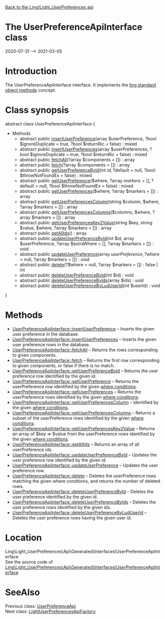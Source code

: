 [Back to the Ling/Light_UserPreferences api](https://github.com/lingtalfi/Light_UserPreferences/blob/master/doc/api/Ling/Light_UserPreferences.md)



The UserPreferenceApiInterface class
================
2020-07-31 --> 2021-03-05






Introduction
============

The UserPreferenceApiInterface interface.
It implements the [ling standard object methods](https://github.com/lingtalfi/Light_BreezeGenerator/blob/master/doc/pages/ling-standard-object-methods.md) concept.



Class synopsis
==============


abstract class <span class="pl-k">UserPreferenceApiInterface</span>  {

- Methods
    - abstract public [insertUserPreference](https://github.com/lingtalfi/Light_UserPreferences/blob/master/doc/api/Ling/Light_UserPreferences/Api/Generated/Interfaces/UserPreferenceApiInterface/insertUserPreference.md)(array $userPreference, ?bool $ignoreDuplicate = true, ?bool $returnRic = false) : mixed
    - abstract public [insertUserPreferences](https://github.com/lingtalfi/Light_UserPreferences/blob/master/doc/api/Ling/Light_UserPreferences/Api/Generated/Interfaces/UserPreferenceApiInterface/insertUserPreferences.md)(array $userPreferences, ?bool $ignoreDuplicate = true, ?bool $returnRic = false) : mixed
    - abstract public [fetchAll](https://github.com/lingtalfi/Light_UserPreferences/blob/master/doc/api/Ling/Light_UserPreferences/Api/Generated/Interfaces/UserPreferenceApiInterface/fetchAll.md)(?array $components = []) : array
    - abstract public [fetch](https://github.com/lingtalfi/Light_UserPreferences/blob/master/doc/api/Ling/Light_UserPreferences/Api/Generated/Interfaces/UserPreferenceApiInterface/fetch.md)(?array $components = []) : array
    - abstract public [getUserPreferenceById](https://github.com/lingtalfi/Light_UserPreferences/blob/master/doc/api/Ling/Light_UserPreferences/Api/Generated/Interfaces/UserPreferenceApiInterface/getUserPreferenceById.md)(int $id, ?$default = null, ?bool $throwNotFoundEx = false) : mixed
    - abstract public [getUserPreference](https://github.com/lingtalfi/Light_UserPreferences/blob/master/doc/api/Ling/Light_UserPreferences/Api/Generated/Interfaces/UserPreferenceApiInterface/getUserPreference.md)($where, ?array $markers = [], ?$default = null, ?bool $throwNotFoundEx = false) : mixed
    - abstract public [getUserPreferences](https://github.com/lingtalfi/Light_UserPreferences/blob/master/doc/api/Ling/Light_UserPreferences/Api/Generated/Interfaces/UserPreferenceApiInterface/getUserPreferences.md)($where, ?array $markers = []) : array
    - abstract public [getUserPreferencesColumn](https://github.com/lingtalfi/Light_UserPreferences/blob/master/doc/api/Ling/Light_UserPreferences/Api/Generated/Interfaces/UserPreferenceApiInterface/getUserPreferencesColumn.md)(string $column, $where, ?array $markers = []) : array
    - abstract public [getUserPreferencesColumns](https://github.com/lingtalfi/Light_UserPreferences/blob/master/doc/api/Ling/Light_UserPreferences/Api/Generated/Interfaces/UserPreferenceApiInterface/getUserPreferencesColumns.md)($columns, $where, ?array $markers = []) : array
    - abstract public [getUserPreferencesKey2Value](https://github.com/lingtalfi/Light_UserPreferences/blob/master/doc/api/Ling/Light_UserPreferences/Api/Generated/Interfaces/UserPreferenceApiInterface/getUserPreferencesKey2Value.md)(string $key, string $value, $where, ?array $markers = []) : array
    - abstract public [getAllIds](https://github.com/lingtalfi/Light_UserPreferences/blob/master/doc/api/Ling/Light_UserPreferences/Api/Generated/Interfaces/UserPreferenceApiInterface/getAllIds.md)() : array
    - abstract public [updateUserPreferenceById](https://github.com/lingtalfi/Light_UserPreferences/blob/master/doc/api/Ling/Light_UserPreferences/Api/Generated/Interfaces/UserPreferenceApiInterface/updateUserPreferenceById.md)(int $id, array $userPreference, ?array $extraWhere = [], ?array $markers = []) : void
    - abstract public [updateUserPreference](https://github.com/lingtalfi/Light_UserPreferences/blob/master/doc/api/Ling/Light_UserPreferences/Api/Generated/Interfaces/UserPreferenceApiInterface/updateUserPreference.md)(array $userPreference, ?$where = null, ?array $markers = []) : void
    - abstract public [delete](https://github.com/lingtalfi/Light_UserPreferences/blob/master/doc/api/Ling/Light_UserPreferences/Api/Generated/Interfaces/UserPreferenceApiInterface/delete.md)(?$where = null, ?array $markers = []) : false | int
    - abstract public [deleteUserPreferenceById](https://github.com/lingtalfi/Light_UserPreferences/blob/master/doc/api/Ling/Light_UserPreferences/Api/Generated/Interfaces/UserPreferenceApiInterface/deleteUserPreferenceById.md)(int $id) : void
    - abstract public [deleteUserPreferenceByIds](https://github.com/lingtalfi/Light_UserPreferences/blob/master/doc/api/Ling/Light_UserPreferences/Api/Generated/Interfaces/UserPreferenceApiInterface/deleteUserPreferenceByIds.md)(array $ids) : void
    - abstract public [deleteUserPreferenceByLudUserId](https://github.com/lingtalfi/Light_UserPreferences/blob/master/doc/api/Ling/Light_UserPreferences/Api/Generated/Interfaces/UserPreferenceApiInterface/deleteUserPreferenceByLudUserId.md)(int $userId) : void

}






Methods
==============

- [UserPreferenceApiInterface::insertUserPreference](https://github.com/lingtalfi/Light_UserPreferences/blob/master/doc/api/Ling/Light_UserPreferences/Api/Generated/Interfaces/UserPreferenceApiInterface/insertUserPreference.md) &ndash; Inserts the given user preference in the database.
- [UserPreferenceApiInterface::insertUserPreferences](https://github.com/lingtalfi/Light_UserPreferences/blob/master/doc/api/Ling/Light_UserPreferences/Api/Generated/Interfaces/UserPreferenceApiInterface/insertUserPreferences.md) &ndash; Inserts the given user preference rows in the database.
- [UserPreferenceApiInterface::fetchAll](https://github.com/lingtalfi/Light_UserPreferences/blob/master/doc/api/Ling/Light_UserPreferences/Api/Generated/Interfaces/UserPreferenceApiInterface/fetchAll.md) &ndash; Returns the rows corresponding to given components.
- [UserPreferenceApiInterface::fetch](https://github.com/lingtalfi/Light_UserPreferences/blob/master/doc/api/Ling/Light_UserPreferences/Api/Generated/Interfaces/UserPreferenceApiInterface/fetch.md) &ndash; Returns the first row corresponding to given components, or false if there is no match.
- [UserPreferenceApiInterface::getUserPreferenceById](https://github.com/lingtalfi/Light_UserPreferences/blob/master/doc/api/Ling/Light_UserPreferences/Api/Generated/Interfaces/UserPreferenceApiInterface/getUserPreferenceById.md) &ndash; Returns the user preference row identified by the given id.
- [UserPreferenceApiInterface::getUserPreference](https://github.com/lingtalfi/Light_UserPreferences/blob/master/doc/api/Ling/Light_UserPreferences/Api/Generated/Interfaces/UserPreferenceApiInterface/getUserPreference.md) &ndash; Returns the userPreference row identified by the given [where conditions](https://github.com/lingtalfi/SimplePdoWrapper#the-where-conditions).
- [UserPreferenceApiInterface::getUserPreferences](https://github.com/lingtalfi/Light_UserPreferences/blob/master/doc/api/Ling/Light_UserPreferences/Api/Generated/Interfaces/UserPreferenceApiInterface/getUserPreferences.md) &ndash; Returns the userPreference rows identified by the given [where conditions](https://github.com/lingtalfi/SimplePdoWrapper#the-where-conditions).
- [UserPreferenceApiInterface::getUserPreferencesColumn](https://github.com/lingtalfi/Light_UserPreferences/blob/master/doc/api/Ling/Light_UserPreferences/Api/Generated/Interfaces/UserPreferenceApiInterface/getUserPreferencesColumn.md) &ndash; identified by the given [where conditions](https://github.com/lingtalfi/SimplePdoWrapper#the-where-conditions).
- [UserPreferenceApiInterface::getUserPreferencesColumns](https://github.com/lingtalfi/Light_UserPreferences/blob/master/doc/api/Ling/Light_UserPreferences/Api/Generated/Interfaces/UserPreferenceApiInterface/getUserPreferencesColumns.md) &ndash; Returns a subset of the userPreference rows identified by the given [where conditions](https://github.com/lingtalfi/SimplePdoWrapper#the-where-conditions).
- [UserPreferenceApiInterface::getUserPreferencesKey2Value](https://github.com/lingtalfi/Light_UserPreferences/blob/master/doc/api/Ling/Light_UserPreferences/Api/Generated/Interfaces/UserPreferenceApiInterface/getUserPreferencesKey2Value.md) &ndash; Returns an array of $key => $value from the userPreference rows identified by the given [where conditions](https://github.com/lingtalfi/SimplePdoWrapper#the-where-conditions).
- [UserPreferenceApiInterface::getAllIds](https://github.com/lingtalfi/Light_UserPreferences/blob/master/doc/api/Ling/Light_UserPreferences/Api/Generated/Interfaces/UserPreferenceApiInterface/getAllIds.md) &ndash; Returns an array of all userPreference ids.
- [UserPreferenceApiInterface::updateUserPreferenceById](https://github.com/lingtalfi/Light_UserPreferences/blob/master/doc/api/Ling/Light_UserPreferences/Api/Generated/Interfaces/UserPreferenceApiInterface/updateUserPreferenceById.md) &ndash; Updates the user preference row identified by the given id.
- [UserPreferenceApiInterface::updateUserPreference](https://github.com/lingtalfi/Light_UserPreferences/blob/master/doc/api/Ling/Light_UserPreferences/Api/Generated/Interfaces/UserPreferenceApiInterface/updateUserPreference.md) &ndash; Updates the user preference row.
- [UserPreferenceApiInterface::delete](https://github.com/lingtalfi/Light_UserPreferences/blob/master/doc/api/Ling/Light_UserPreferences/Api/Generated/Interfaces/UserPreferenceApiInterface/delete.md) &ndash; Deletes the userPreference rows matching the given where conditions, and returns the number of deleted rows.
- [UserPreferenceApiInterface::deleteUserPreferenceById](https://github.com/lingtalfi/Light_UserPreferences/blob/master/doc/api/Ling/Light_UserPreferences/Api/Generated/Interfaces/UserPreferenceApiInterface/deleteUserPreferenceById.md) &ndash; Deletes the user preference identified by the given id.
- [UserPreferenceApiInterface::deleteUserPreferenceByIds](https://github.com/lingtalfi/Light_UserPreferences/blob/master/doc/api/Ling/Light_UserPreferences/Api/Generated/Interfaces/UserPreferenceApiInterface/deleteUserPreferenceByIds.md) &ndash; Deletes the user preference rows identified by the given ids.
- [UserPreferenceApiInterface::deleteUserPreferenceByLudUserId](https://github.com/lingtalfi/Light_UserPreferences/blob/master/doc/api/Ling/Light_UserPreferences/Api/Generated/Interfaces/UserPreferenceApiInterface/deleteUserPreferenceByLudUserId.md) &ndash; Deletes the user preference rows having the given user id.





Location
=============
Ling\Light_UserPreferences\Api\Generated\Interfaces\UserPreferenceApiInterface<br>
See the source code of [Ling\Light_UserPreferences\Api\Generated\Interfaces\UserPreferenceApiInterface](https://github.com/lingtalfi/Light_UserPreferences/blob/master/Api/Generated/Interfaces/UserPreferenceApiInterface.php)



SeeAlso
==============
Previous class: [UserPreferenceApi](https://github.com/lingtalfi/Light_UserPreferences/blob/master/doc/api/Ling/Light_UserPreferences/Api/Generated/Classes/UserPreferenceApi.md)<br>Next class: [LightUserPreferencesApiFactory](https://github.com/lingtalfi/Light_UserPreferences/blob/master/doc/api/Ling/Light_UserPreferences/Api/Generated/LightUserPreferencesApiFactory.md)<br>
